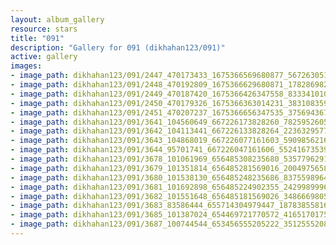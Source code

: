 ```yaml
---
layout: album_gallery
resource: stars
title: "091"
description: "Gallery for 091 (dikhahan123/091)"
active: gallery
images:
- image_path: dikhahan123/091/2447_470173433_1675366569680877_5672630515415834235_n.jpg
- image_path: dikhahan123/091/2448_470192809_1675366629680871_1782869828508746935_n.jpg
- image_path: dikhahan123/091/2449_470187420_1675366426347558_8333410107550381820_n.jpg
- image_path: dikhahan123/091/2450_470179326_1675366363014231_3831083591836343938_n.jpg
- image_path: dikhahan123/091/2451_470207237_1675366656347535_3756943677775747309_n.jpg
- image_path: dikhahan123/091/3641_104560649_667226173828260_7825952605443153766_n.jpg
- image_path: dikhahan123/091/3642_104113441_667226133828264_2236329577869879254_n.jpg
- image_path: dikhahan123/091/3643_104868019_667226077161603_5909856216526781969_n.jpg
- image_path: dikhahan123/091/3644_95701741_667226047161606_552416735391656411_n.jpg
- image_path: dikhahan123/091/3678_101061969_656485308235680_5357796291000664064_n.jpg
- image_path: dikhahan123/091/3679_101351814_656485281569016_2004975658161143808_n.jpg
- image_path: dikhahan123/091/3680_101538130_656485248235686_8375598964967211008_n.jpg
- image_path: dikhahan123/091/3681_101692898_656485224902355_2429989996682280960_n.jpg
- image_path: dikhahan123/091/3682_101551648_656485181569026_3486669805400883200_n.jpg
- image_path: dikhahan123/091/3683_83586444_655714304979447_1878385581625442304_n.jpg
- image_path: dikhahan123/091/3685_101387024_654469721770572_4165170175974309888_n.jpg
- image_path: dikhahan123/091/3687_100744544_653456555205222_351255520822165504_n.jpg
---
```

